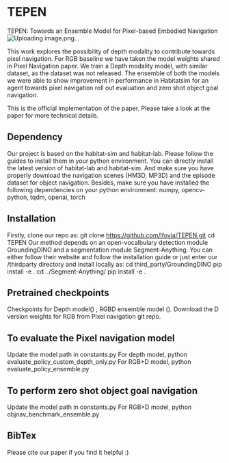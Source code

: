 # TEPEN
TEPEN: Towards an Ensemble Model for Pixel-based Embodied Navigation
![Uploading image.png…]()

This work explores the possibility of depth modality to contribute towards pixel navigation. For RGB baseline we have taken the model weights shared in Pixel Navigation paper.
We train a Depth modality model, with similar dataset, as the dataset was not released.
The ensemble of both the models we were able to show improvement in performance in Habitatsim for an agent towards pixel navigation roll out evaluation and zero shot object goal navigation.

This is the official implementation of the paper. Please take a look at the paper for more technical details.

Dependency
-------------
Our project is based on the habitat-sim and habitat-lab. Please follow the guides to install them in your python environment. You can directly install the latest version of habitat-lab and habitat-sim. And make sure you have properly download the navigation scenes (HM3D, MP3D) and the episode dataset for object navigation. Besides, make sure you have installed the following dependencies on your python environment:
numpy, opencv-python, tqdm, openai, torch

Installation
---------------
Firstly, clone our repo as:
git clone https://github.com/lfovia/TEPEN.git
cd TEPEN
Our method depends on an open-vocalbulary detection module GroundingDINO and a segmentation module Segment-Anything. You can either follow their website and follow the installation guide or just enter our /thirdparty directory and install locally as:
cd third_party/GroundingDINO
pip install -e .
cd ../Segment-Anything/
pip install -e .

Pretrained checkpoints
------------------------
Checkpoints for Depth model() , RGBD ensemble model (). Download the D version weights for RGB from Pixel navigation git repo.

To evaluate the Pixel navigation model
-----------------------------------------
Update the model path in constants.py
For depth model, python evaluate_policy_custom_depth_only.py
For RGB+D model, python evaluate_policy_ensemble.py

To perform zero shot object goal navigation
-----------------------------------------
Update the model path in constants.py
For RGB+D model, python objnav_benchmark_ensemble.py

BibTex
--------

Please cite our paper if you find it helpful :)


